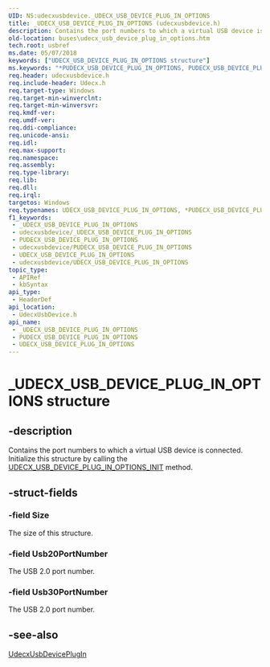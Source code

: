 ```yaml
---
UID: NS:udecxusbdevice._UDECX_USB_DEVICE_PLUG_IN_OPTIONS
title: _UDECX_USB_DEVICE_PLUG_IN_OPTIONS (udecxusbdevice.h)
description: Contains the port numbers to which a virtual USB device is connected. Initialize this structure by calling the UDECX_USB_DEVICE_PLUG_IN_OPTIONS_INIT method.
old-location: buses\udecx_usb_device_plug_in_options.htm
tech.root: usbref
ms.date: 05/07/2018
keywords: ["UDECX_USB_DEVICE_PLUG_IN_OPTIONS structure"]
ms.keywords: "*PUDECX_USB_DEVICE_PLUG_IN_OPTIONS, PUDECX_USB_DEVICE_PLUG_IN_OPTIONS, PUDECX_USB_DEVICE_PLUG_IN_OPTIONS structure pointer [Buses], UDECX_USB_DEVICE_PLUG_IN_OPTIONS, UDECX_USB_DEVICE_PLUG_IN_OPTIONS structure [Buses], _UDECX_USB_DEVICE_PLUG_IN_OPTIONS, buses.udecx_usb_device_plug_in_options, udecxusbdevice/ PUDECX_USB_DEVICE_PLUG_IN_OPTIONS, udecxusbdevice/UDECX_USB_DEVICE_PLUG_IN_OPTIONS"
req.header: udecxusbdevice.h
req.include-header: Udecx.h
req.target-type: Windows
req.target-min-winverclnt: 
req.target-min-winversvr: 
req.kmdf-ver: 
req.umdf-ver: 
req.ddi-compliance: 
req.unicode-ansi: 
req.idl: 
req.max-support: 
req.namespace: 
req.assembly: 
req.type-library: 
req.lib: 
req.dll: 
req.irql: 
targetos: Windows
req.typenames: UDECX_USB_DEVICE_PLUG_IN_OPTIONS, *PUDECX_USB_DEVICE_PLUG_IN_OPTIONS
f1_keywords:
 - _UDECX_USB_DEVICE_PLUG_IN_OPTIONS
 - udecxusbdevice/_UDECX_USB_DEVICE_PLUG_IN_OPTIONS
 - PUDECX_USB_DEVICE_PLUG_IN_OPTIONS
 - udecxusbdevice/PUDECX_USB_DEVICE_PLUG_IN_OPTIONS
 - UDECX_USB_DEVICE_PLUG_IN_OPTIONS
 - udecxusbdevice/UDECX_USB_DEVICE_PLUG_IN_OPTIONS
topic_type:
 - APIRef
 - kbSyntax
api_type:
 - HeaderDef
api_location:
 - UdecxUsbDevice.h
api_name:
 - _UDECX_USB_DEVICE_PLUG_IN_OPTIONS
 - PUDECX_USB_DEVICE_PLUG_IN_OPTIONS
 - UDECX_USB_DEVICE_PLUG_IN_OPTIONS
---
```


# _UDECX_USB_DEVICE_PLUG_IN_OPTIONS structure


## -description

Contains the port numbers to which a virtual USB device is connected. Initialize this structure by calling the <a href="/windows-hardware/drivers/ddi/udecxusbdevice/nf-udecxusbdevice-udecx_usb_device_plug_in_options_init">UDECX_USB_DEVICE_PLUG_IN_OPTIONS_INIT</a> method.

## -struct-fields

### -field Size

The size of this structure.

### -field Usb20PortNumber

The USB 2.0 port number.

### -field Usb30PortNumber

The USB 2.0 port number.

## -see-also

<a href="/windows-hardware/drivers/ddi/udecxusbdevice/nf-udecxusbdevice-udecxusbdeviceplugin">UdecxUsbDevicePlugIn</a>

